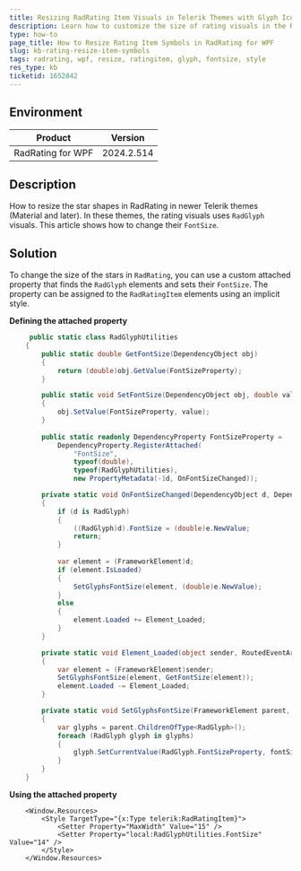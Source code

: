 ```yaml
---
title: Resizing RadRating Item Visuals in Telerik Themes with Glyph Icons
description: Learn how to customize the size of rating visuals in the RadRating control for WPF applications.
type: how-to
page_title: How to Resize Rating Item Symbols in RadRating for WPF
slug: kb-rating-resize-item-symbols
tags: radrating, wpf, resize, ratingitem, glyph, fontsize, style
res_type: kb
ticketid: 1652842
---
```


## Environment

| Product | Version |
| --- | --- |
| RadRating for WPF | 2024.2.514 |

## Description

How to resize the star shapes in RadRating in newer Telerik themes (Material and later). In these themes, the rating visuals uses `RadGlyph` visuals. This article shows how to change their `FontSize`.

## Solution

To change the size of the stars in `RadRating`, you can use a custom attached property that finds the `RadGlyph` elements and sets their `FontSize`. The property can be assigned to the `RadRatingItem` elements using an implicit style.

__Defining the attached property__
```C#
     public static class RadGlyphUtilities
    {
        public static double GetFontSize(DependencyObject obj)
        {
            return (double)obj.GetValue(FontSizeProperty);
        }

        public static void SetFontSize(DependencyObject obj, double value)
        {
            obj.SetValue(FontSizeProperty, value);
        }
                
        public static readonly DependencyProperty FontSizeProperty =
            DependencyProperty.RegisterAttached(
                "FontSize",
                typeof(double), 
                typeof(RadGlyphUtilities), 
                new PropertyMetadata(-1d, OnFontSizeChanged));

        private static void OnFontSizeChanged(DependencyObject d, DependencyPropertyChangedEventArgs e)
        {            
            if (d is RadGlyph)
            {
                ((RadGlyph)d).FontSize = (double)e.NewValue;
                return;
            }
            
            var element = (FrameworkElement)d;
            if (element.IsLoaded)
            {
                SetGlyphsFontSize(element, (double)e.NewValue);
            }
            else
            {
                element.Loaded += Element_Loaded;
            }
        }

        private static void Element_Loaded(object sender, RoutedEventArgs e)
        {
            var element = (FrameworkElement)sender;
            SetGlyphsFontSize(element, GetFontSize(element));
            element.Loaded -= Element_Loaded;
        }

        private static void SetGlyphsFontSize(FrameworkElement parent, double fontSize)
        {
            var glyphs = parent.ChildrenOfType<RadGlyph>();
            foreach (RadGlyph glyph in glyphs)
            {
                glyph.SetCurrentValue(RadGlyph.FontSizeProperty, fontSize);
            }
        }
    }
```

__Using the attached property__
```XAML
	<Window.Resources>
		<Style TargetType="{x:Type telerik:RadRatingItem}">
			<Setter Property="MaxWidth" Value="15" />
			<Setter Property="local:RadGlyphUtilities.FontSize" Value="14" />
		</Style>
	</Window.Resources>
```



